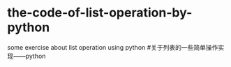 # the-code-of-list-operation-by-python
some exercise about list operation using python
#关于列表的一些简单操作实现——python
